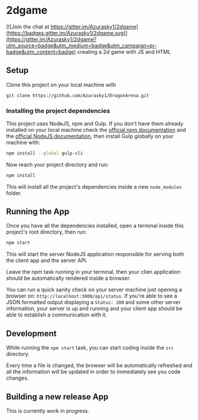 # 2dgame

[![Join the chat at https://gitter.im/Azurasky1/2dgame](https://badges.gitter.im/Azurasky1/2dgame.svg)](https://gitter.im/Azurasky1/2dgame?utm_source=badge&utm_medium=badge&utm_campaign=pr-badge&utm_content=badge)
creating a 2d game with JS and HTML

## Setup

Clone this project on your local machine with

```sh
git clone https://github.com/Azurasky1/DragonArena.git
```

### Installing the project dependencies

This project uses NodeJS, npm and Gulp. If you don't have them already
installed on your local machine check the
[official npm documentation](https://docs.npmjs.com/getting-started/installing-node)
and the [official NodeJS documentation](https://docs.npmjs.com/getting-started/installing-node),
then install Gulp globally on your machine with:

```sh
npm install --global gulp-cli
```

Now reach your project directory and run:

```sh
npm install
```

This will install all the project's dependencies inside a new `node_modules`
folder.

## Running the App

Once you have all the dependencies installed, open a terminal inside this
project's root directory, then run:

```sh
npm start
```

This will start the server NodeJS application responsible for serving both the
client app and the server API.

Leave the npm task running in your terminal, then your clien application should
be automatically rendered inside a browser.

You can run a quick sanity check on your server machine just opening a browser
on: `http://localhost:3009/api/status`. If you're able to see a JSON formatted
output displaying a `Status: 200` and some other server information,
your server is up and running and your client app should be able to establish
a communication with it.

## Development

While running the `npm start` task, you can start coding inside the `src`
directory.

Every time a file is changed, the browser will be automatically
refreshed and all the information will be updated in order to immediately
see you code changes.

## Building a new release App

This is currently work in progress.
